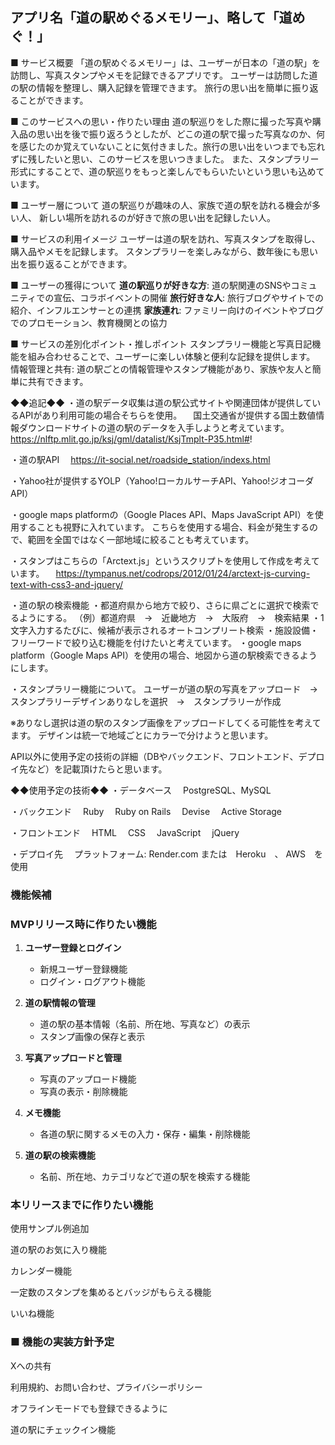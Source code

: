 ## アプリ名「道の駅めぐるメモリー」、略して「道めぐ！」

■ サービス概要
「道の駅めぐるメモリー」は、ユーザーが日本の「道の駅」を訪問し、写真スタンプやメモを記録できるアプリです。
ユーザーは訪問した道の駅の情報を整理し、購入記録を管理できます。
旅行の思い出を簡単に振り返ることができます。

■ このサービスへの思い・作りたい理由
道の駅巡りをした際に撮った写真や購入品の思い出を後で振り返ろうとしたが、どこの道の駅で撮った写真なのか、何を感じたのか覚えていないことに気付きました。旅行の思い出をいつまでも忘れずに残したいと思い、このサービスを思いつきました。
また、スタンプラリー形式にすることで、道の駅巡りをもっと楽しんでもらいたいという思いも込めています。

■ ユーザー層について
道の駅巡りが趣味の人、家族で道の駅を訪れる機会が多い人、
新しい場所を訪れるのが好きで旅の思い出を記録したい人。

■ サービスの利用イメージ
ユーザーは道の駅を訪れ、写真スタンプを取得し、購入品やメモを記録します。
スタンプラリーを楽しみながら、数年後にも思い出を振り返ることができます。

■ ユーザーの獲得について
**道の駅巡りが好きな方**: 道の駅関連のSNSやコミュニティでの宣伝、コラボイベントの開催
**旅行好きな人**: 旅行ブログやサイトでの紹介、インフルエンサーとの連携
**家族連れ**: ファミリー向けのイベントやブログでのプロモーション、教育機関との協力

■ サービスの差別化ポイント・推しポイント
スタンプラリー機能と写真日記機能を組み合わせることで、ユーザーに楽しい体験と便利な記録を提供します。
情報管理と共有: 道の駅ごとの情報管理やスタンプ機能があり、家族や友人と簡単に共有できます。


◆◆追記◆◆
・道の駅データ収集は道の駅公式サイトや関連団体が提供しているAPIがあり利用可能の場合そちらを使用。
　国土交通省が提供する国土数値情報ダウンロードサイトの道の駅のデータを入手しようと考えています。
　https://nlftp.mlit.go.jp/ksj/gml/datalist/KsjTmplt-P35.html#!

・道の駅API
　https://it-social.net/roadside_station/indexs.html

・Yahoo社が提供するYOLP（Yahoo!ローカルサーチAPI、Yahoo!ジオコーダAPI）

・google maps platformの（Google Places API、Maps JavaScript API）を使用することも視野に入れています。
こちらを使用する場合、料金が発生するので、範囲を全国ではなく一部地域に絞ることも考えています。

・スタンプはこちらの「Arctext.js」というスクリプトを使用して作成を考えています。
　https://tympanus.net/codrops/2012/01/24/arctext-js-curving-text-with-css3-and-jquery/


・道の駅の検索機能
・都道府県から地方で絞り、さらに県ごとに選択で検索でるようにする。
（例）都道府県　→　近畿地方　→　大阪府　→　検索結果
・1文字入力するたびに、候補が表示されるオートコンプリート検索
・施設設備・フリーワードで絞り込む機能を付けたいと考えています。
・google maps platform（Google Maps API）を使用の場合、地図から道の駅検索できるようにします。


・スタンプラリー機能について。
ユーザーが道の駅の写真をアップロード　→　スタンプラリーデザインありなしを選択　→　スタンプラリーが作成

※ありなし選択は道の駅のスタンプ画像をアップロードしてくる可能性を考えてます。
デザインは統一で地域ごとにカラーで分けようと思います。

API以外に使用予定の技術の詳細（DBやバックエンド、フロントエンド、デプロイ先など）を記載頂けたらと思います。


◆◆使用予定の技術◆◆
・データベース
　PostgreSQL、MySQL

・バックエンド
　Ruby 
　Ruby on Rails
　Devise
　Active Storage

・フロントエンド
　HTML
　CSS
　JavaScript
　jQuery

・デプロイ先
　プラットフォーム: Render.com または　Heroku　、 AWS　を使用



###  機能候補　

### MVPリリース時に作りたい機能

1. **ユーザー登録とログイン**
    - 新規ユーザー登録機能
    - ログイン・ログアウト機能

2. **道の駅情報の管理**
    - 道の駅の基本情報（名前、所在地、写真など）の表示
    - スタンプ画像の保存と表示

3. **写真アップロードと管理**
    - 写真のアップロード機能
    - 写真の表示・削除機能

4. **メモ機能**
    - 各道の駅に関するメモの入力・保存・編集・削除機能

5. **道の駅の検索機能**
    - 名前、所在地、カテゴリなどで道の駅を検索する機能


### 本リリースまでに作りたい機能

使用サンプル例追加

道の駅のお気に入り機能

カレンダー機能

一定数のスタンプを集めるとバッジがもらえる機能

 いいね機能


### ■ 機能の実装方針予定

Xへの共有

利用規約、お問い合わせ、プライバシーポリシー

オフラインモードでも登録できるように

道の駅にチェックイン機能